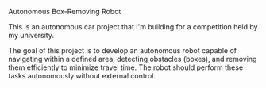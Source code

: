 Autonomous Box-Removing Robot

This is an autonomous car project that I'm building for a competition held by my university.

The goal of this project is to develop an autonomous robot capable of navigating within a defined area, detecting obstacles (boxes), and removing them efficiently to minimize travel time. The robot should perform these tasks autonomously without external control.
 
      
    

